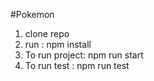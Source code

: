 #Pokemon
1) clone repo
2) run : npm install
3) To run  project: npm run start
4) To run test : npm run test
